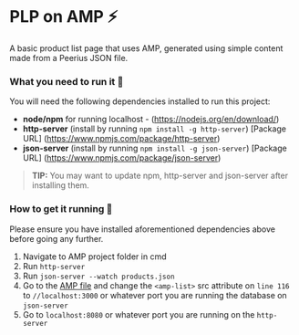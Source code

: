 # PLP on AMP :zap:
A basic product list page that uses AMP, generated using simple content made from a Peerius JSON file.

### What you need to run it :floppy_disk:
You will need the following dependencies installed to run this project:
- **node/npm** for running localhost - (https://nodejs.org/en/download/)
- **http-server** (install by running `npm install -g http-server`) [Package URL] (https://www.npmjs.com/package/http-server)
- **json-server** (install by running `npm install -g json-server`) [Package URL] (https://www.npmjs.com/package/json-server)

> **TIP:** You may want to update npm, http-server and json-server after installing them.

### How to get it running :running:
Please ensure you have installed aforementioned dependencies above before going any further.
1. Navigate to AMP project folder in cmd
2. Run `http-server`
3. Run `json-server --watch products.json`
4. Go to the [AMP file](hellworld.amp.html) and change the `<amp-list>` src attribute on `line 116` to `//localhost:3000` or whatever port you are running the database on `json-server`
5. Go to `localhost:8080` or whatever port you are running on the `http-server`

